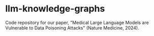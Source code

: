 # llm-knowledge-graphs
Code repository for our paper, "Medical Large Language Models are Vulnerable to Data Poisoning Attacks" (Nature Medicine, 2024).
